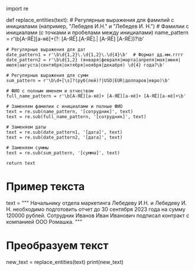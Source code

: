 import re

def replace_entities(text):
    # Регулярные выражения для фамилий с инициалами (например, "Лебедев И.Н." и "Лебедев И. Н.")
    # Фамилии с инициалами (с точками и пробелами между инициалами)
    name_pattern = r'\b[А-ЯЁ][а-яё]+(?: [А-ЯЁ]\.[А-ЯЁ]\.| [А-ЯЁ] [А-ЯЁ])?\b'

    # Регулярные выражения для дат
    date_pattern1 = r'\b\d{1,2}\.\d{1,2}\.\d{4}\b'  # Формат дд.мм.гггг
    date_pattern2 = r'\b\d{1,2} (января|февраля|марта|апреля|мая|июня|июля|августа|сентября|октября|ноября|декабря) \d{4} года?\b'

    # Регулярные выражения для сумм
    sum_pattern = r'\b\d+[\s]?(руб(лей)?|USD|EUR|долларов|евро)\b'

    # ФИО с полным именем и отчеством
    full_name_pattern = r'\b[А-ЯЁ][а-яё]+ [А-ЯЁ][а-яё]+ [А-ЯЁ][а-яё]+\b'

    # Заменяем фамилии с инициалами и полные ФИО
    text = re.sub(name_pattern, '[сотрудник]', text)
    text = re.sub(full_name_pattern, '[сотрудник]', text)

    # Заменяем даты
    text = re.sub(date_pattern1, '[дата]', text)
    text = re.sub(date_pattern2, '[дата]', text)

    # Заменяем суммы
    text = re.sub(sum_pattern, '[сумма]', text)

    return text

# Пример текста
text = """
Начальнику отдела маркетинга Лебедеву И.Н. и Лебедеву И. Н. необходимо подготовить отчет до 30 сентября 2023 года на сумму 120000 рублей.
Сотрудник Иванов Иван Иванович подписал контракт с компанией ООО Ромашка.
"""

# Преобразуем текст
new_text = replace_entities(text)
print(new_text)
